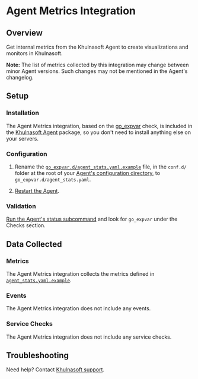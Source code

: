 # Agent Metrics Integration

## Overview

Get internal metrics from the Khulnasoft Agent to create visualizations and monitors in Khulnasoft.

**Note:** The list of metrics collected by this integration may change between minor Agent versions. Such changes may not be mentioned in the Agent's changelog.

## Setup

### Installation

The Agent Metrics integration, based on the [go_expvar][1] check, is included in the [Khulnasoft Agent][2] package, so you don't need to install anything else on your servers.

### Configuration

1. Rename the [`go_expvar.d/agent_stats.yaml.example`][3] file, in the `conf.d/` folder at the root of your [Agent's configuration directory][4], to `go_expvar.d/agent_stats.yaml`.

2. [Restart the Agent][5].

### Validation

[Run the Agent's status subcommand][6] and look for `go_expvar` under the Checks section.

## Data Collected

### Metrics

The Agent Metrics integration collects the metrics defined in [`agent_stats.yaml.example`][3].

### Events

The Agent Metrics integration does not include any events.

### Service Checks

The Agent Metrics integration does not include any service checks.

## Troubleshooting

Need help? Contact [Khulnasoft support][7].

[1]: https://docs.khulnasoft.com/integrations/go_expvar/
[2]: https://app.khulnasoft.com/account/settings/agent/latest
[3]: https://github.com/KhulnaSoft/khulnasoft-agent/blob/master/cmd/agent/dist/conf.d/go_expvar.d/agent_stats.yaml.example
[4]: https://docs.khulnasoft.com/agent/guide/agent-configuration-files/#agent-configuration-directory
[5]: https://docs.khulnasoft.com/agent/guide/agent-commands/#start-stop-and-restart-the-agent
[6]: https://docs.khulnasoft.com/agent/guide/agent-commands/#agent-status-and-information
[7]: https://docs.khulnasoft.com/help/
